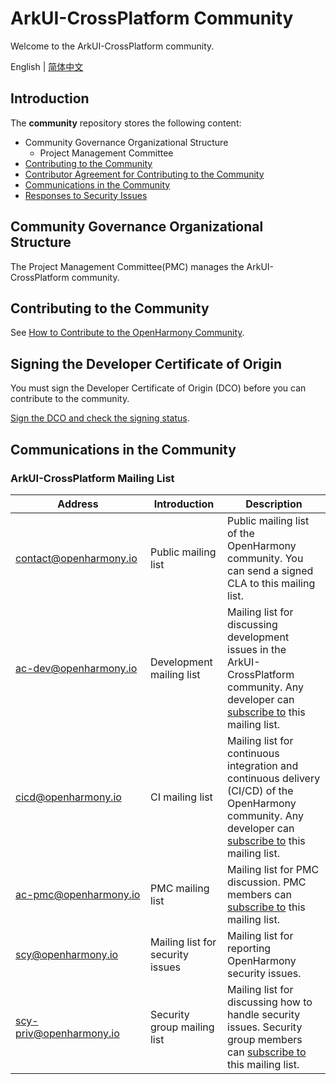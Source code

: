 # ArkUI-CrossPlatform Community
Welcome to the ArkUI-CrossPlatform community.

English | [简体中文](./README.md)

## Introduction
The **community** repository stores the following content:

- Community Governance Organizational Structure
    - Project Management Committee
- [Contributing to the Community](https://gitee.com/arkui-crossplatform/doc/blob/master/contribute/README.md)
- [Contributor Agreement for Contributing to the Community](https://dco.openharmony.io/sign/Z2l0ZWUlMkZPcGVuQXRvbQ==)
- [Communications in the Community](https://gitee.com/arkui-crossplatform/doc/blob/master/contribute/社区沟通与交流.md)
- [Responses to Security Issues](https://gitee.com/openharmony/security)

## Community Governance Organizational Structure

The Project Management Committee(PMC) manages the ArkUI-CrossPlatform community.

## Contributing to the Community

See [How to Contribute to the OpenHarmony Community](https://gitee.com/arkui-crossplatform/doc/blob/master/contribute/参与贡献.md).

## Signing the Developer Certificate of Origin

You must sign the Developer Certificate of Origin (DCO) before you can contribute to the community.

[Sign the DCO and check the signing status](https://dco.openharmony.io/sign/Z2l0ZWUlMkZvcGVuX2hhcm1vbnk=).

## Communications in the Community

### ArkUI-CrossPlatform Mailing List
| Address                                   | Introduction                                      | Description                                                  |
| ----------------------------------------- | ------------------------------------------------- | ------------------------------------------------------------ |
| contact@openharmony.io <img width=150/>   | Public mailing list <img width=100/>              | Public mailing list of the OpenHarmony community. You can send a signed CLA to this mailing list. <img width=200/> |
| ac-dev@openharmony.io  <img width=150/>   | Development mailing list <img width=100/>         | Mailing list for discussing development issues in the ArkUI-CrossPlatform community. Any developer can [subscribe to](https://lists.openatom.io/postorius/lists/ac-dev.openharmony.io) this mailing list. <img width=200/> |
| cicd@openharmony.io <img width=150/>      | CI mailing list <img width=100/>                  | Mailing list for continuous integration and continuous delivery (CI/CD) of the OpenHarmony community. Any developer can [subscribe to](https://lists.openatom.io/postorius/lists/cicd.openharmony.io) this mailing list. <img width=200/> |
| ac-pmc@openharmony.io  <img width=150/>   | PMC mailing list <img width=100/>                 | Mailing list for PMC discussion. PMC members can [subscribe to](https://lists.openatom.io/postorius/lists/ac-pmc.openharmony.io/) this mailing list. <img width=200/> |
| scy@openharmony.io <img width=150/>       | Mailing list for security issues <img width=100/> | Mailing list for reporting OpenHarmony security issues. <img width=200/> |
| scy-priv@openharmony.io  <img width=150/> | Security group mailing list <img width=100/>      | Mailing list for discussing how to handle security issues. Security group members can [subscribe to](https://lists.openatom.io/postorius/lists/scy-priv.openharmony.io/) this mailing list. <img width=200/> |
